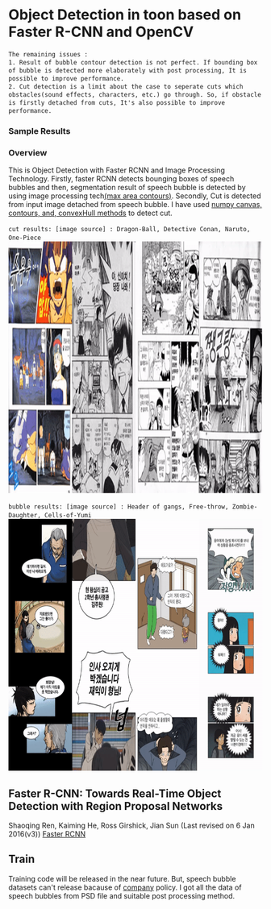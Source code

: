 # Object Detection in toon based on Faster R-CNN and OpenCV

```
The remaining issues : 
1. Result of bubble contour detection is not perfect. If bounding box of bubble is detected more elaborately with post processing, It is possible to improve performance.
2. Cut detection is a limit about the case to seperate cuts which obstacles(sound effects, characters, etc.) go through. So, if obstacle is firstly detached from cuts, It's also possible to improve performance.
```
### Sample Results

### Overview
This is Object Detection with Faster RCNN and Image Processing Technology. Firstly, faster RCNN detects bounging boxes of speech bubbles and then, segmentation result of speech bubble is detected by using image processing tech[(max area contours)](./bubble_utils.py). Secondly, Cut is detected from input image detached from speech bubble. I have used [numpy canvas, contours, and, convexHull methods](./cut_utils.py) to detect cut.

`cut results: [image source] : Dragon-Ball, Detective Conan, Naruto, One-Piece`
<img width="1200" height="500" src="./figures/bubble_demo.gif">

`bubble results: [image source] : Header of gangs, Free-throw, Zombie-Daughter, Cells-of-Yumi`
<img width="1200" height="500" src="./figures/cut_demo.gif">


## Faster R-CNN: Towards Real-Time Object Detection with Region Proposal Networks
Shaoqing Ren, Kaiming He, Ross Girshick, Jian Sun
(Last revised on 6 Jan 2016(v3)) [Faster RCNN](https://arxiv.org/pdf/1506.01497.pdf)

## Train
Training code will be released in the near future. But, speech bubble datasets can't release bacause of [company](http://www.ideaconcert.com/) policy. I got all the data of speech bubbles from PSD file and suitable post processing method.


